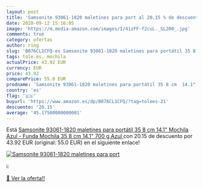 ```yaml
---
layout: post
title: 'Samsonite 93061-1820 maletines para port al 20.15 % de descuento'
date: 2020-09-12 15:16:05
image: 'https://m.media-amazon.com/images/I/41zFF-f2cuL._SL200_.jpg'
comments: true
category: ofertas
author: ring
slug: 'B076CL1CFQ-es Samsonite 93061-1820 maletines para portátil 35 8 cm 14.1"...'
tags: tole.es, mochila
actualPrice: 43.92 EUR
currency: EUR
price: 43.92
comparePrice: 55.0 EUR
prodname: 'Samsonite 93061-1820 maletines para portátil 35 8 cm  14.1"  Mochila Azul - Funda  Mochila  35 8 cm  14.1"   700 g  Azul '
country: 'es'
flag: '🇪🇸'
buyurl: 'https://www.amazon.es/dp/B076CL1CFQ/?tag=tolees-21'
descuento: '20.15'
average: '45.17500000000001'
---
```


Está [Samsonite 93061-1820 maletines para portátil 35 8 cm  14.1"  Mochila Azul - Funda  Mochila  35 8 cm  14.1"   700 g  Azul ](https://www.amazon.es/dp/B076CL1CFQ/?tag=tolees-21) con 20.15 de descuento por 43.92 EUR (original: 55.0 EUR) en el siguiente enlace!

[![Samsonite 93061-1820 maletines para port](https://m.media-amazon.com/images/I/41zFF-f2cuL._SL200_.jpg)](https://www.amazon.es/dp/B076CL1CFQ/?tag=tolees-21)

ℹ️:


[🛒 Ver la oferta!!](https://www.amazon.es/dp/B076CL1CFQ/?tag=tolees-21)
